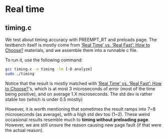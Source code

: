 # Real time

## timing.c
We test about timing accuracy with PREEMPT_RT and preloads page. 
The testbench itself is mostly come from [‘Real Time’ vs. ‘Real Fast’: How to Choose?](https://www.kernel.org/doc/ols/2008/ols2008v2-pages-57-66.pdf) materials, and we assemble them into a runnable c file.

To run it, use the following command:
```sh
gcc timing.c -o timing -lm [-D analyze]
sudo ./timing
```

Notice that the result is mostly matched with [‘Real Time’ vs. ‘Real Fast’: How to Choose?](https://www.kernel.org/doc/ols/2008/ols2008v2-pages-57-66.pdf)'s, which is at most 3 microseconds of error (most of the time being positive), and on average 1.X microseconds. The std dev is rather stable too (which is under 0.5 mostly)

However, it is worth mentioning that sometimes the result ramps into 7~8 microseconds (as average), with a high std dev too (1~2). These weird occasional results resemble much to **timing without preloading page**. However, we are still unsure the reason causing new page fault (if that were the actual reason).

